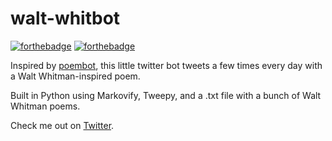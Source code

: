 # walt-whitbot
[![forthebadge](http://forthebadge.com/images/badges/made-with-python.svg)](http://forthebadge.com) [![forthebadge](http://forthebadge.com/images/badges/60-percent-of-the-time-works-every-time.svg)](http://forthebadge.com)

Inspired by [poembot](https://github.com/timothybeal/poembot), this little twitter bot tweets a few times every day with a Walt Whitman-inspired poem.

Built in Python using Markovify, Tweepy, and a .txt file with a bunch of Walt Whitman poems. 

Check me out on [Twitter](https://twitter.com/waltwhitbot). 
